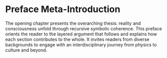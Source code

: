 # Preface Meta-Introduction

The opening chapter presents the overarching thesis: reality and consciousness unfold through recursive symbolic coherence. This preface orients the reader to the layered argument that follows and explains how each section contributes to the whole. It invites readers from diverse backgrounds to engage with an interdisciplinary journey from physics to culture and beyond.
